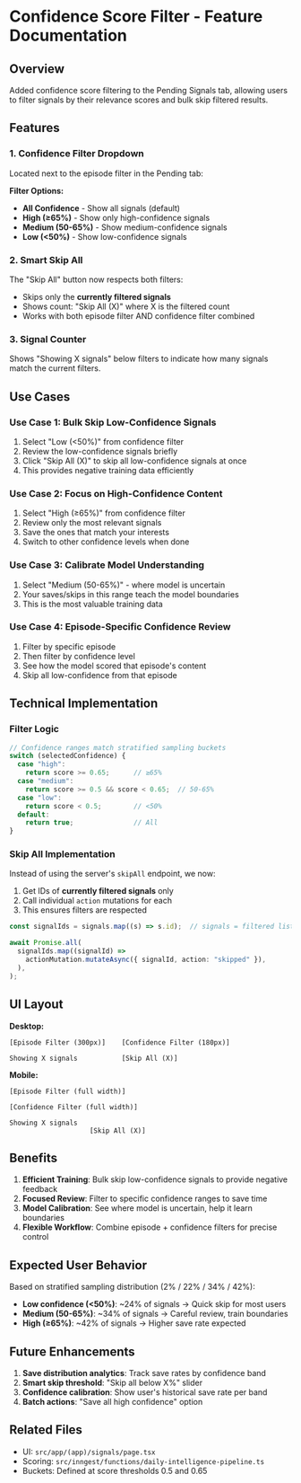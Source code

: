 # Confidence Score Filter - Feature Documentation

## Overview

Added confidence score filtering to the Pending Signals tab, allowing users to filter signals by their relevance scores and bulk skip filtered results.

## Features

### 1. Confidence Filter Dropdown

Located next to the episode filter in the Pending tab:

**Filter Options:**
- **All Confidence** - Show all signals (default)
- **High (≥65%)** - Show only high-confidence signals
- **Medium (50-65%)** - Show medium-confidence signals  
- **Low (<50%)** - Show low-confidence signals

### 2. Smart Skip All

The "Skip All" button now respects both filters:
- Skips only the **currently filtered signals**
- Shows count: "Skip All (X)" where X is the filtered count
- Works with both episode filter AND confidence filter combined

### 3. Signal Counter

Shows "Showing X signals" below filters to indicate how many signals match the current filters.

## Use Cases

### Use Case 1: Bulk Skip Low-Confidence Signals
1. Select "Low (<50%)" from confidence filter
2. Review the low-confidence signals briefly
3. Click "Skip All (X)" to skip all low-confidence signals at once
4. This provides negative training data efficiently

### Use Case 2: Focus on High-Confidence Content
1. Select "High (≥65%)" from confidence filter
2. Review only the most relevant signals
3. Save the ones that match your interests
4. Switch to other confidence levels when done

### Use Case 3: Calibrate Model Understanding
1. Select "Medium (50-65%)" - where model is uncertain
2. Your saves/skips in this range teach the model boundaries
3. This is the most valuable training data

### Use Case 4: Episode-Specific Confidence Review
1. Filter by specific episode
2. Then filter by confidence level
3. See how the model scored that episode's content
4. Skip all low-confidence from that episode

## Technical Implementation

### Filter Logic

```typescript
// Confidence ranges match stratified sampling buckets
switch (selectedConfidence) {
  case "high":
    return score >= 0.65;      // ≥65%
  case "medium":
    return score >= 0.5 && score < 0.65;  // 50-65%
  case "low":
    return score < 0.5;        // <50%
  default:
    return true;               // All
}
```

### Skip All Implementation

Instead of using the server's `skipAll` endpoint, we now:
1. Get IDs of **currently filtered signals** only
2. Call individual `action` mutations for each
3. This ensures filters are respected

```typescript
const signalIds = signals.map((s) => s.id);  // signals = filtered list

await Promise.all(
  signalIds.map((signalId) =>
    actionMutation.mutateAsync({ signalId, action: "skipped" }),
  ),
);
```

## UI Layout

**Desktop:**
```
[Episode Filter (300px)]    [Confidence Filter (180px)]

Showing X signals           [Skip All (X)]
```

**Mobile:**
```
[Episode Filter (full width)]

[Confidence Filter (full width)]

Showing X signals
                    [Skip All (X)]
```

## Benefits

1. **Efficient Training**: Bulk skip low-confidence signals to provide negative feedback
2. **Focused Review**: Filter to specific confidence ranges to save time
3. **Model Calibration**: See where model is uncertain, help it learn boundaries
4. **Flexible Workflow**: Combine episode + confidence filters for precise control

## Expected User Behavior

Based on stratified sampling distribution (2% / 22% / 34% / 42%):

- **Low confidence (<50%)**: ~24% of signals → Quick skip for most users
- **Medium (50-65%)**: ~34% of signals → Careful review, train boundaries  
- **High (≥65%)**: ~42% of signals → Higher save rate expected

## Future Enhancements

1. **Save distribution analytics**: Track save rates by confidence band
2. **Smart skip threshold**: "Skip all below X%" slider
3. **Confidence calibration**: Show user's historical save rate per band
4. **Batch actions**: "Save all high confidence" option

## Related Files

- UI: `src/app/(app)/signals/page.tsx`
- Scoring: `src/inngest/functions/daily-intelligence-pipeline.ts`
- Buckets: Defined at score thresholds 0.5 and 0.65
